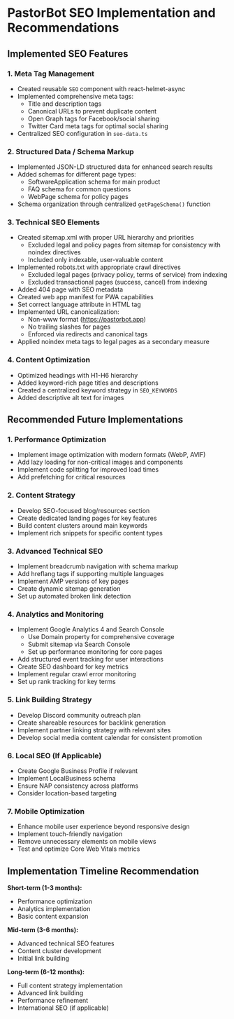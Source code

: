 # PastorBot SEO Implementation and Recommendations

## Implemented SEO Features

### 1. Meta Tag Management
- Created reusable `SEO` component with react-helmet-async
- Implemented comprehensive meta tags:
  - Title and description tags
  - Canonical URLs to prevent duplicate content
  - Open Graph tags for Facebook/social sharing
  - Twitter Card meta tags for optimal social sharing
- Centralized SEO configuration in `seo-data.ts`

### 2. Structured Data / Schema Markup
- Implemented JSON-LD structured data for enhanced search results
- Added schemas for different page types:
  - SoftwareApplication schema for main product
  - FAQ schema for common questions
  - WebPage schema for policy pages
- Schema organization through centralized `getPageSchema()` function

### 3. Technical SEO Elements
- Created sitemap.xml with proper URL hierarchy and priorities
  - Excluded legal and policy pages from sitemap for consistency with noindex directives
  - Included only indexable, user-valuable content
- Implemented robots.txt with appropriate crawl directives
  - Excluded legal pages (privacy policy, terms of service) from indexing
  - Excluded transactional pages (success, cancel) from indexing
- Added 404 page with SEO metadata
- Created web app manifest for PWA capabilities
- Set correct language attribute in HTML tag
- Implemented URL canonicalization:
  - Non-www format (https://pastorbot.app)
  - No trailing slashes for pages
  - Enforced via redirects and canonical tags
- Applied noindex meta tags to legal pages as a secondary measure

### 4. Content Optimization
- Optimized headings with H1-H6 hierarchy
- Added keyword-rich page titles and descriptions
- Created a centralized keyword strategy in `SEO_KEYWORDS`
- Added descriptive alt text for images

## Recommended Future Implementations

### 1. Performance Optimization
- Implement image optimization with modern formats (WebP, AVIF)
- Add lazy loading for non-critical images and components
- Implement code splitting for improved load times
- Add prefetching for critical resources

### 2. Content Strategy
- Develop SEO-focused blog/resources section
- Create dedicated landing pages for key features
- Build content clusters around main keywords
- Implement rich snippets for specific content types

### 3. Advanced Technical SEO
- Implement breadcrumb navigation with schema markup
- Add hreflang tags if supporting multiple languages
- Implement AMP versions of key pages
- Create dynamic sitemap generation
- Set up automated broken link detection

### 4. Analytics and Monitoring
- Implement Google Analytics 4 and Search Console
  - Use Domain property for comprehensive coverage
  - Submit sitemap via Search Console
  - Set up performance monitoring for core pages
- Add structured event tracking for user interactions
- Create SEO dashboard for key metrics
- Implement regular crawl error monitoring
- Set up rank tracking for key terms

### 5. Link Building Strategy
- Develop Discord community outreach plan
- Create shareable resources for backlink generation
- Implement partner linking strategy with relevant sites
- Develop social media content calendar for consistent promotion

### 6. Local SEO (If Applicable)
- Create Google Business Profile if relevant
- Implement LocalBusiness schema
- Ensure NAP consistency across platforms
- Consider location-based targeting

### 7. Mobile Optimization
- Enhance mobile user experience beyond responsive design
- Implement touch-friendly navigation
- Remove unnecessary elements on mobile views
- Test and optimize Core Web Vitals metrics

## Implementation Timeline Recommendation

**Short-term (1-3 months):**
- Performance optimization
- Analytics implementation
- Basic content expansion

**Mid-term (3-6 months):**
- Advanced technical SEO features
- Content cluster development
- Initial link building

**Long-term (6-12 months):**
- Full content strategy implementation
- Advanced link building
- Performance refinement
- International SEO (if applicable)